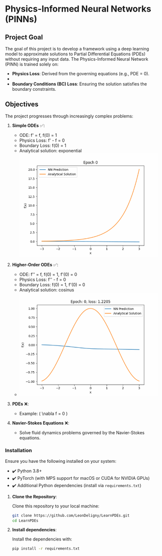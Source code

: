 # Physics-Informed Neural Networks (PINNs)

## **Project Goal**

The goal of this project is to develop a framework using a deep learning model to approximate solutions to Partial Differential Equations (PDEs) without requiring any input data. The Physics-Informed Neural Network (PINN) is trained solely on:

- **Physics Loss**: Derived from the governing equations (e.g., PDE = 0).
- 
- **Boundary Conditions (BC) Loss**: Ensuring the solution satisfies the boundary constraints.

## **Objectives**

The project progresses through increasingly complex problems:

1. **Simple ODEs** :white_check_mark:: 
   - ODE: f' = f, f(0) = 1
   - Physics Loss: f' - f = 0
   - Boundary Loss: f(0) = 1
   - Analytical solution: exponential
   ![Training Process](./assets/exponential.gif)

2. **Higher-Order ODEs** :white_check_mark::
   - ODE: f'' = f, f(0) = 1, f'(0) = 0
   - Physics Loss: f'' - f = 0
   - Boundary Loss: f(0) = 1, f'(0) = 0
   - Analytical solution: cosinus
   - ![Training Process](./assets/cosinus.gif)

3. **PDEs** :x::
   - Example: \( \nabla f = 0 \)

4. **Navier-Stokes Equations** :x::
   - Solve fluid dynamics problems governed by the Navier-Stokes equations.

### **Installation**

Ensure you have the following installed on your system:

- ✔️ Python 3.8+  
- ✔️ PyTorch (with MPS support for macOS or CUDA for NVIDIA GPUs)  
- ✔️ Additional Python dependencies (install via `requirements.txt`)

1. **Clone the Repository**:

   Clone this repository to your local machine:
   ```bash
   git clone https://github.com/LeonDeligny/LearnPDEs.git
   cd LearnPDEs

2. **Install dependencies**: 

   Install the dependencies with:
   ```bash
   pip install -r requirements.txt